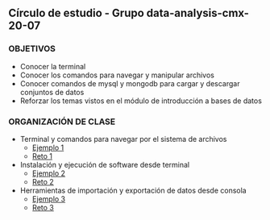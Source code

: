 
## Círculo de estudio - Grupo data-analysis-cmx-20-07

### OBJETIVOS
- Conocer la terminal
- Conocer los comandos para navegar y manipular archivos
- Conocer comandos de mysql y mongodb para cargar y descargar conjuntos de datos
- Reforzar los temas vistos en el módulo de introducción a bases de datos

### ORGANIZACIÓN DE CLASE
- Terminal y comandos para navegar por el sistema de archivos
    - [Ejemplo 1](Ejemplo-01)
    - [Reto 1](Reto-01)
- Instalación y ejecución de software desde terminal
    - [Ejemplo 2](Ejemplo-02)
    - [Reto 2](Reto-02)
- Herramientas de importación y exportación de datos desde consola
    - [Ejemplo 3](Ejemplo-03)
    - [Reto 3](Reto-03)
